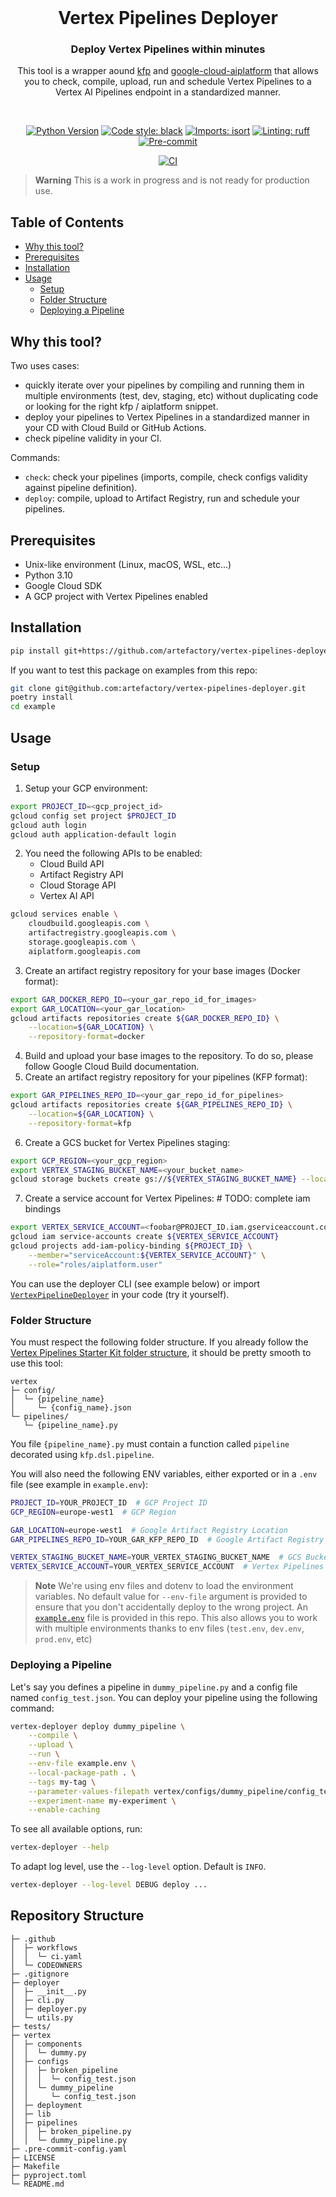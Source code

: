 <br />
<div align="center">
    <h1 align="center">Vertex Pipelines Deployer</h1>
    <h3 align="center">Deploy Vertex Pipelines within minutes</h3>
        <p align="center">
        This tool is a wrapper aound <a href="https://www.kubeflow.org/docs/components/pipelines/v2/hello-world/">kfp</a> and <a href="https://cloud.google.com/python/docs/reference/aiplatform/latest">google-cloud-aiplatform</a> that allows you to check, compile, upload, run and schedule Vertex Pipelines to a Vertex AI Pipelines endpoint in a standardized manner.
        </p>
</div>
</br>

<!-- PROJECT SHIELDS -->
<div align="center">

[![Python Version](https://img.shields.io/badge/Python-3.10-informational.svg)](#supported-python-versions)
[![Code style: black](https://img.shields.io/badge/code%20style-black-000000.svg)](https://github.com/psf/black)
[![Imports: isort](https://img.shields.io/badge/%20imports-isort-%231674b1?style=flat&labelColor=ef8336)](https://pycqa.github.io/isort/)
[![Linting: ruff](https://img.shields.io/endpoint?url=https://raw.githubusercontent.com/charliermarsh/ruff/main/assets/badge/v2.json)](https://github.com/astral-sh/ruff)
[![Pre-commit](https://img.shields.io/badge/pre--commit-enabled-informational?logo=pre-commit&logoColor=white)](https://github.com/ornikar/vertex-eduscore/blob/develop/.pre-commit-config.yaml)
<!-- [![License](https://img.shields.io/github/license/artefactory/vertex-pipelines-deployer)](https://github.com/artefactory/vertex-pipelines-deployer/blob/develop/LICENSE) -->

[![CI](https://github.com/artefactory/vertex-pipelines-deployer/actions/workflows/ci.yaml/badge.svg?branch%3Adevelop&event%3Apush)](https://github.com/artefactory/vertex-pipelines-deployer/actions/workflows/ci.yaml/badge.svg?query=branch%3Adevelop)

</div>


> **Warning**
> This is a work in progress and is not ready for production use.


## Table of Contents
- [Why this tool?](##why-this-tool)
- [Prerequisites](##prerequisites)
- [Installation](##installation)
- [Usage](##usage)
  - [Setup](###setup)
  - [Folder Structure](###folder-structure)
  - [Deploying a Pipeline](###deploying-a-pipeline)


## Why this tool?

Two uses cases:
- quickly iterate over your pipelines by compiling and running them in multiple environments (test, dev, staging, etc) without duplicating code or looking for the right kfp / aiplatform snippet.
- deploy your pipelines to Vertex Pipelines in a standardized manner in your CD with Cloud Build or GitHub Actions.
- check pipeline validity in your CI.

Commands:
- `check`: check your pipelines (imports, compile, check configs validity against pipeline definition).
- `deploy`: compile, upload to Artifact Registry, run and schedule your pipelines.

## Prerequisites

- Unix-like environment (Linux, macOS, WSL, etc...)
- Python 3.10
- Google Cloud SDK
- A GCP project with Vertex Pipelines enabled

## Installation

```bash
pip install git+https://github.com/artefactory/vertex-pipelines-deployer.git@develop
```

If you want to test this package on examples from this repo:
```bash
git clone git@github.com:artefactory/vertex-pipelines-deployer.git
poetry install
cd example
```

## Usage

### Setup

1. Setup your GCP environment:

```bash
export PROJECT_ID=<gcp_project_id>
gcloud config set project $PROJECT_ID
gcloud auth login
gcloud auth application-default login
```
2. You need the following APIs to be enabled:
    - Cloud Build API
    - Artifact Registry API
    - Cloud Storage API
    - Vertex AI API

```bash
gcloud services enable \
    cloudbuild.googleapis.com \
    artifactregistry.googleapis.com \
    storage.googleapis.com \
    aiplatform.googleapis.com
```
3. Create an artifact registry repository for your base images (Docker format):
```bash
export GAR_DOCKER_REPO_ID=<your_gar_repo_id_for_images>
export GAR_LOCATION=<your_gar_location>
gcloud artifacts repositories create ${GAR_DOCKER_REPO_ID} \
    --location=${GAR_LOCATION} \
    --repository-format=docker
```
4. Build and upload your base images to the repository. To do so, please follow Google Cloud Build documentation.
5. Create an artifact registry repository for your pipelines (KFP format):
```bash
export GAR_PIPELINES_REPO_ID=<your_gar_repo_id_for_pipelines>
gcloud artifacts repositories create ${GAR_PIPELINES_REPO_ID} \
    --location=${GAR_LOCATION} \
    --repository-format=kfp
```
6. Create a GCS bucket for Vertex Pipelines staging:
```bash
export GCP_REGION=<your_gcp_region>
export VERTEX_STAGING_BUCKET_NAME=<your_bucket_name>
gcloud storage buckets create gs://${VERTEX_STAGING_BUCKET_NAME} --location=${GCP_REGION}
```
7. Create a service account for Vertex Pipelines: # TODO: complete iam bindings
```bash
export VERTEX_SERVICE_ACCOUNT=<foobar@PROJECT_ID.iam.gserviceaccount.com>
gcloud iam service-accounts create ${VERTEX_SERVICE_ACCOUNT}
gcloud projects add-iam-policy-binding ${PROJECT_ID} \
    --member="serviceAccount:${VERTEX_SERVICE_ACCOUNT}" \
    --role="roles/aiplatform.user"
```

You can use the deployer CLI (see example below) or import [`VertexPipelineDeployer`](deployer/deployer.py) in your code (try it yourself).

### Folder Structure

You must respect the following folder structure. If you already follow the
[Vertex Pipelines Starter Kit folder structure](https://github.com/artefactory/vertex-pipeline-starter-kit), it should be pretty smooth to use this tool:

```
vertex
├─ config/
│  └─ {pipeline_name}
│     └─ {config_name}.json
└─ pipelines/
   └─ {pipeline_name}.py
```

You file `{pipeline_name}.py` must contain a function called `pipeline` decorated using `kfp.dsl.pipeline`.

You will also need the following ENV variables, either exported or in a `.env` file (see example in `example.env`):

```bash
PROJECT_ID=YOUR_PROJECT_ID  # GCP Project ID
GCP_REGION=europe-west1  # GCP Region

GAR_LOCATION=europe-west1  # Google Artifact Registry Location
GAR_PIPELINES_REPO_ID=YOUR_GAR_KFP_REPO_ID  # Google Artifact Registry Repo ID (KFP format)

VERTEX_STAGING_BUCKET_NAME=YOUR_VERTEX_STAGING_BUCKET_NAME  # GCS Bucket for Vertex Pipelines staging
VERTEX_SERVICE_ACCOUNT=YOUR_VERTEX_SERVICE_ACCOUNT  # Vertex Pipelines Service Account
```

> **Note**
> We're using env files and dotenv to load the environment variables.
> No default value for `--env-file` argument is provided to ensure that you don't accidentally deploy to the wrong project.
> An [`example.env`](example/example.env) file is provided in this repo.
> This also allows you to work with multiple environments thanks to env files (`test.env`, `dev.env`, `prod.env`, etc)

### Deploying a Pipeline

Let's say you defines a pipeline in `dummy_pipeline.py` and a config file named `config_test.json`. You can deploy your pipeline using the following command:
```bash
vertex-deployer deploy dummy_pipeline \
    --compile \
    --upload \
    --run \
    --env-file example.env \
    --local-package-path . \
    --tags my-tag \
    --parameter-values-filepath vertex/configs/dummy_pipeline/config_test.json \
    --experiment-name my-experiment \
    --enable-caching
```

To see all available options, run:
```bash
vertex-deployer --help
```

To adapt log level, use the `--log-level` option. Default is `INFO`.
```bash
vertex-deployer --log-level DEBUG deploy ...
```

## Repository Structure

```
├─ .github
│  ├─ workflows
│  │  └─ ci.yaml
│  └─ CODEOWNERS
├─ .gitignore
├─ deployer
│  ├─ __init__.py
│  ├─ cli.py
│  ├─ deployer.py
│  └─ utils.py
├─ tests/
├─ vertex
│  ├─ components
│  │  └─ dummy.py
│  ├─ configs
│  │  ├─ broken_pipeline
│  │  │  └─ config_test.json
│  │  └─ dummy_pipeline
│  │     └─ config_test.json
│  ├─ deployment
│  ├─ lib
│  ├─ pipelines
│  │  ├─ broken_pipeline.py
│  │  └─ dummy_pipeline.py
├─ .pre-commit-config.yaml
├─ LICENSE
├─ Makefile
├─ pyproject.toml
└─ README.md
```
